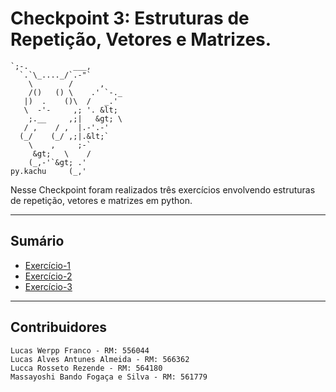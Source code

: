 # Checkpoint 3: Estruturas de Repetição, Vetores e Matrizes.
```                                                  
`;-.          ___,        
  `.`\_...._/`.-"`        
    \        /      ,     
    /()   () \    .' `-._ 
   |)  .    ()\  /   _.'  
   \  -'-     ,; '. &lt;     
    ;.__     ,;|   &gt; \    
   / ,    / ,  |.-'.-'    
  (_/    (_/ ,;|.&lt;`       
    \    ,     ;-`        
     &gt;   \    /           
    (_,-'`&gt; .'            
py.kachu     (_,'                                            
 ```                                                 

Nesse Checkpoint foram realizados três exercícios envolvendo estruturas de repetição, vetores e matrizes em python.

---

## Sumário

- [Exercício-1](Exercício-1/Cadastro_AnaliseNotas.py)
- [Exercício-2](Exercício-2/Matriz_de_Temperaturas.py)
- [Exercício-3](Exercicio-3/Estruturas_de_Repetição_Vetores_e_Matrizes.py)

---

## Contribuidores

    Lucas Werpp Franco - RM: 556044
    Lucas Alves Antunes Almeida - RM: 566362
    Lucca Rosseto Rezende - RM: 564180
    Massayoshi Bando Fogaça e Silva - RM: 561779

